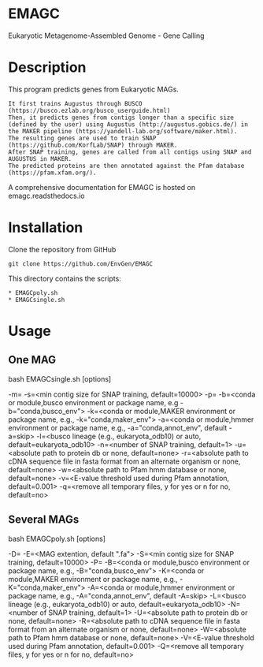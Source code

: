 # EMAGC
Eukaryotic Metagenome-Assembled Genome - Gene Calling

Description
===========

This program predicts genes from Eukaryotic MAGs.

    It first trains Augustus through BUSCO (https://busco.ezlab.org/busco_userguide.html)
    Then, it predicts genes from contigs longer than a specific size (defined by the user) using Augustus (http://augustus.gobics.de/) in the MAKER pipeline (https://yandell-lab.org/software/maker.html).
    The resulting genes are used to train SNAP (https://github.com/KorfLab/SNAP) through MAKER.
    After SNAP training, genes are called from all contigs using SNAP and AUGUSTUS in MAKER.
    The predicted proteins are then annotated against the Pfam database (https://pfam.xfam.org/).


A comprehensive documentation for EMAGC is hosted on emagc.readsthedocs.io


Installation
============

Clone the repository from GitHub

    git clone https://github.com/EnvGen/EMAGC

This directory contains the scripts:

    * EMAGCpoly.sh
    * EMAGCsingle.sh


Usage
=====

One MAG
-------

bash EMAGCsingle.sh [options]

  -m=<absolute path to mag file>
  -s=<min contig size for SNAP training, default=10000>
  -p=<threads>
  -b=<conda or module,busco environment or package name, e.g -b="conda,busco_env">
  -k=<conda or module,MAKER environment or package name, e.g., -k="conda,maker_env">
  -a=<conda or module,hmmer environment or package name, e.g., -a="conda,annot_env", default -a=skip>
  -l=<busco lineage (e.g., eukaryota_odb10) or auto, default=eukaryota_odb10>
  -n=<number of SNAP training, default=1>
  -u=<absolute path to protein db or none, default=none>
  -r=<absolute path to cDNA sequence file in fasta format from an alternate organism or none, default=none>
  -w=<absolute path to Pfam hmm database or none, default=none>
  -v=<E-value threshold used during Pfam annotation, default=0.001>
  -q=<remove all temporary files, y for yes or n for no, default=no>

Several MAGs
------------

bash EMAGCpoly.sh [options]

  -D=<path to mag directory>
  -E=<MAG extention, default ".fa">
  -S=<min contig size for SNAP training, default=10000>
  -P=<threads>
  -B=<conda or module,busco environment or package name, e.g., -B="conda,busco_env">
  -K=<conda or module,MAKER environment or package name, e.g., -K="conda,maker_env">
  -A=<conda or module,hmmer environment or package name, e.g., -A="conda,annot_env", default -A=skip>
  -L=<busco lineage (e.g., eukaryota_odb10) or auto, default=eukaryota_odb10>
  -N=<number of SNAP training, default=1>
  -U=<absolute path to protein db or none, default=none>
  -R=<absolute path to cDNA sequence file in fasta format from an alternate organism or none, default=none>
  -W=<absolute path to Pfam hmm database or none, default=none>
  -V=<E-value threshold used during Pfam annotation, default=0.001>
  -Q=<remove all temporary files, y for yes or n for no, default=no>
